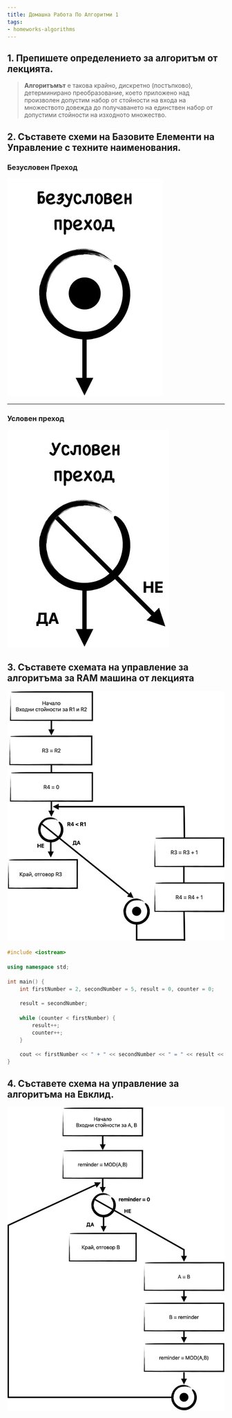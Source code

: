 ```yaml
---
title: Домашна Работа По Алгоритми 1
tags:
- homeworks-algorithms
---
```


## 1. Препишете определението за алгоритъм от лекцията.

> **Алгоритъмът** е такова крайно, дискретно (постъпково), детерминирано преобразование, което приложено над произволен допустим набор от стойности на входа на множеството довежда до получаването на единствен набор от допустими стойности на изходното множество.


## 2. Съставете схеми на Базовите Елементи на Управление с техните наименования.

### Безусловен Преход


![Безусловен Преход](notes/assets/unconditional-transition.png)

***
### Условен преход

![Условен преход](notes/assets/conditional-transition.png)

## 3. Съставете **схемата на управление** за алгоритъма за RAM машина от лекцията


![Ram macine algorithm](notes/assets/ram-machine-algorithm.png)

```C++
#include <iostream>  
  
using namespace std;  
  
int main() {  
    int firstNumber = 2, secondNumber = 5, result = 0, counter = 0;  
  
    result = secondNumber;  
  
    while (counter < firstNumber) {  
        result++;  
        counter++;  
    }  
  
    cout << firstNumber << " + " << secondNumber << " = " << result << endl;  
}
```


## 4. Съставете **схема на управление** за алгоритъма на Евклид.

![Euclid Algorith](notes/assets/euclid-algorith.png)